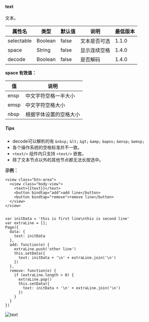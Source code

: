 <!-- https://mp.weixin.qq.com/debug/wxadoc/dev/component/text.html -->

#### text

文本。

  属性名       |  类型      |  默认值  |  说明     | 最低版本 
---------------|------------|----------|-----------|----------
  selectable   |  Boolean   |  false   |文本是否可选|  1.1.0   
  space        |  String    |  false   |显示连续空格|  1.4.0   
  decode       |  Boolean   |  false   |  是否解码 |  1.4.0   

**space 有效值：**

  值     |  说明          
---------|----------------
  ensp   |中文字符空格一半大小
  emsp   |中文字符空格大小
  nbsp   |根据字体设置的空格大小

##### Tips

*   decode可以解析的有 `&nbsp;` `&lt;` `&gt;` `&amp;` `&apos;` `&ensp;` `&emsp;`
*   各个操作系统的空格标准并不一致。
*   `<text/>` 组件内只支持 `<text/>` 嵌套。
*   除了文本节点以外的其他节点都无法长按选中。

**示例：**

    <view class="btn-area">
      <view class="body-view">
        <text>{{text}}</text>
        <button bindtap="add">add line</button>
        <button bindtap="remove">remove line</button>
      </view>
    </view>
    

    var initData = 'this is first line\nthis is second line'
    var extraLine = [];
    Page({
      data: {
        text: initData
      },
      add: function(e) {
        extraLine.push('other line')
        this.setData({
          text: initData + '\n' + extraLine.join('\n')
        })
      },
      remove: function(e) {
        if (extraLine.length > 0) {
          extraLine.pop()
          this.setData({
            text: initData + '\n' + extraLine.join('\n')
          })
        }
      }
    })
    

![text](https://mp.weixin.qq.com/debug/wxadoc/dev/image/pic/text.png?t=201838)
